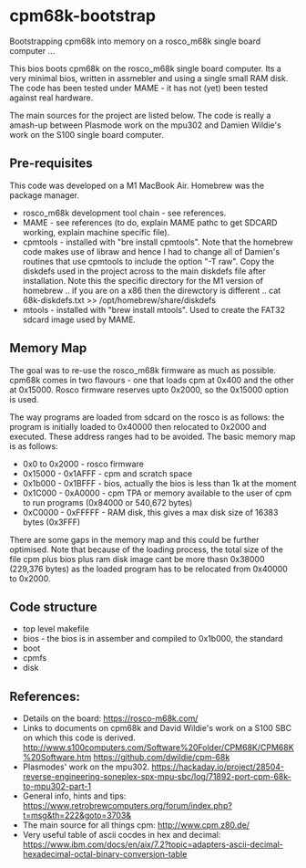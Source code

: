 # cpm68k-bootstrap
Bootstrapping cpm68k into memory on a rosco_m68k single board computer ...

This bios boots cpm68k on the rosco_m68k single board computer.  Its a very minimal bios, written in assmebler and using a single small RAM disk.  The code has been tested under MAME - it has not (yet) been tested against real hardware.

The main sources for the project are listed below.  The code is really a amash-up between Plasmode work on the mpu302 and Damien Wildie's work on the S100 single board computer.

## Pre-requisites
This code was developed on a M1 MacBook Air.  Homebrew was the package manager.
- rosco_m68k development tool chain - see references.
- MAME - see references (to do, explain MAME pathc to get SDCARD working, explain machine specific file).
- cpmtools - installed with "bre install cpmtools".  Note that the homebrew code makes use of libraw and hence I had to change all of Damien's routines that use cpmtools to include the option "-T raw". Copy the diskdefs used in the project across to the main diskdefs file after installation.  Note this the specific directory for the M1 version of homebrew .. if you are on a x86 then the direwctory is different .. cat 68k-diskdefs.txt >> /opt/homebrew/share/diskdefs
- mtools - installed with "brew install mtools".  Used to create the FAT32 sdcard image used by MAME.

## Memory Map
The goal was to re-use the rosco_m68k firmware as much as possible.  cpm68k comes in two flavours - one that loads cpm at 0x400 and the other at 0x15000.  Rosco firmware reserves upto 0x2000, so the 0x15000 option is used. 

The way programs are loaded from sdcard on the rosco is as follows: the program is initially loaded to 0x40000 then relocated to 0x2000 and executed.  These address ranges had to be avoided.  The basic memory map is as follows:

- 0x0 to 0x2000 - rosco firmware
- 0x15000 - 0x1AFFF - cpm and scratch space
- 0x1b000 - 0x1BFFF - bios, actually the bios is less than 1k at the moment
- 0x1C000 - 0xA0000 - cpm TPA or memory available to the user of cpm to run programs (0x84000 or 540,672 bytes)
- 0xC0000 - 0xFFFFF - RAM disk, this gives a max disk size of 16383 bytes (0x3FFF)

There are some gaps in the memory map and this could be further optimised.  Note that because of the loading process, the total size of the file cpm plus bios plus ram disk image cant be more thasn 0x38000 (229,376 bytes) as the loaded program has to be relocated from 0x40000 to 0x2000.

## Code structure
- top level makefile 
- bios - the bios is in assember and compiled to 0x1b000, the standard 
- boot
- cpmfs
- disk

## References:
- Details on the board: https://rosco-m68k.com/
- Links to documents on cpm68k and David Wildie's work on a S100 SBC on which this code is derived. http://www.s100computers.com/Software%20Folder/CPM68K/CPM68K%20Software.htm https://github.com/dwildie/cpm-68k
- Plasmodes' work on the mpu302. https://hackaday.io/project/28504-reverse-engineering-soneplex-spx-mpu-sbc/log/71892-port-cpm-68k-to-mpu302-part-1
- General info, hints and tips: https://www.retrobrewcomputers.org/forum/index.php?t=msg&th=222&goto=3703&
- The main source for all things cpm: http://www.cpm.z80.de/
- Very useful table of ascii cocdes in hex and decimal: https://www.ibm.com/docs/en/aix/7.2?topic=adapters-ascii-decimal-hexadecimal-octal-binary-conversion-table

